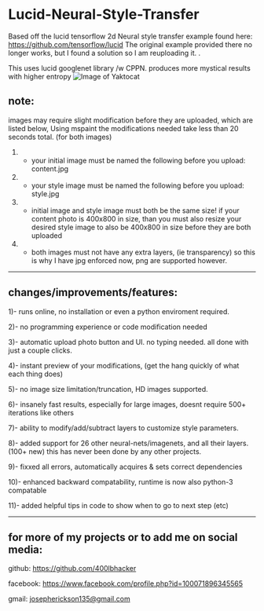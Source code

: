 # Lucid-Neural-Style-Transfer

Based off the lucid tensorflow 2d Neural style transfer example found here: https://github.com/tensorflow/lucid
The original example provided there no longer works, but I found a solution so I am reuploading it. .


This uses lucid googlenet library /w CPPN. produces more mystical results with higher entropy
![Image of Yaktocat](https://github.com/400lbhacker/beast-pytorch-tensorflow-neural-style-transfer/blob/master/rr.png)

note: 
------------------------------------
images may require slight modification before they are uploaded, which are listed below, 
Using mspaint the modifications needed take less than 20 seconds total. (for both images)

1) - your initial image must be named the following before you upload: content.jpg

2) - your style image must be named the following before you upload: style.jpg 

3) - initial image and style image must both be the same size! if your content photo is 400x800 in size, 
than you must also resize your desired style image to also be 400x800 in size before they are both uploaded

4) - both images must not have any extra layers, (ie transparency) so this is why I have jpg enforced now, 
png are supported however.
------------------------------------

changes/improvements/features:
-----------------------------------------------
1)- runs online, no installation or even a python enviroment required.

2)- no programming experience or code modification needed

3)- automatic upload photo button and UI. no typing needed. all done with just a couple clicks.

4)- instant preview of your modifications, (get the hang quickly of what each thing does)

5)- no image size limitation/truncation, HD images supported. 

6)- insanely fast results, especially for large images, doesnt require 500+ iterations like others

7)- ability to modify/add/subtract layers to customize style parameters.

8)- added support for 26 other neural-nets/imagenets, and all their layers. (100+ new) this has never been done by any other projects.

9)- fixxed all errors, automatically acquires & sets correct dependencies

10)- enhanced backward compatability, runtime is now also python-3 compatable  

11)- added helpful tips in code to show when to go to next step (etc)

-----------------------------------------------


for more of my projects or to add me on social media:
-----------------------------------------------

github:		https://github.com/400lbhacker 

facebook:	https://www.facebook.com/profile.php?id=100071896345565

gmail: josepherickson135@gmail.com



